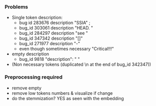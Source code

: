 ### Problems

- Single token description: 
	- bug id 283676 description "SSIA" ; 
	- bug_id 303061 description "HEAD. "
	- bug_id 284297 description "see "
	- bug_id 347342 description "[]"
	- bug_id 271977 description "-"
	- even though sometimes necessary "Critical!!!"
- empty description
	- bug_id 9818 "description": " "
- (Non necessary tokens (duplicated \\n at the end of bug_id 342347))
### Preprocessing required
- remove empty
- remove low tokens numbers & visualize if change
- do the stemmization? YES as seen with the embedding